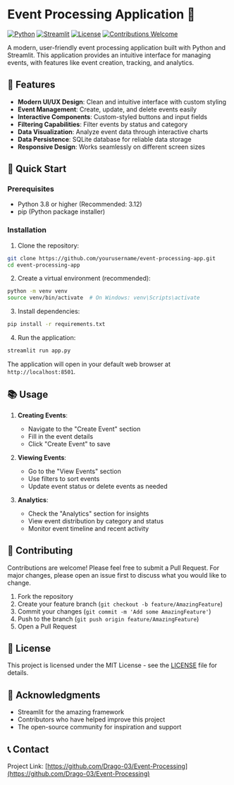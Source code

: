 # Event Processing Application 🎯

[![Python](https://img.shields.io/badge/Python-3.8%2B-blue.svg)](https://www.python.org/downloads/)
[![Streamlit](https://img.shields.io/badge/Streamlit-1.28%2B-FF4B4B.svg)](https://streamlit.io/)
[![License](https://img.shields.io/badge/License-MIT-green.svg)](LICENSE)
[![Contributions Welcome](https://img.shields.io/badge/contributions-welcome-brightgreen.svg?style=flat)](CONTRIBUTING.md)

A modern, user-friendly event processing application built with Python and Streamlit. This application provides an intuitive interface for managing events, with features like event creation, tracking, and analytics.

## 🌟 Features

- **Modern UI/UX Design**: Clean and intuitive interface with custom styling
- **Event Management**: Create, update, and delete events easily
- **Interactive Components**: Custom-styled buttons and input fields
- **Filtering Capabilities**: Filter events by status and category
- **Data Visualization**: Analyze event data through interactive charts
- **Data Persistence**: SQLite database for reliable data storage
- **Responsive Design**: Works seamlessly on different screen sizes

## 🚀 Quick Start

### Prerequisites

- Python 3.8 or higher (Recommended: 3.12)
- pip (Python package installer)

### Installation

1. Clone the repository:
```bash
git clone https://github.com/yourusername/event-processing-app.git
cd event-processing-app
```

2. Create a virtual environment (recommended):
```bash
python -m venv venv
source venv/bin/activate  # On Windows: venv\Scripts\activate
```

3. Install dependencies:
```bash
pip install -r requirements.txt
```

4. Run the application:
```bash
streamlit run app.py
```

The application will open in your default web browser at `http://localhost:8501`.

## 📚 Usage

1. **Creating Events**:
   - Navigate to the "Create Event" section
   - Fill in the event details
   - Click "Create Event" to save

2. **Viewing Events**:
   - Go to the "View Events" section
   - Use filters to sort events
   - Update event status or delete events as needed

3. **Analytics**:
   - Check the "Analytics" section for insights
   - View event distribution by category and status
   - Monitor event timeline and recent activity

## 🤝 Contributing

Contributions are welcome! Please feel free to submit a Pull Request. For major changes, please open an issue first to discuss what you would like to change.

1. Fork the repository
2. Create your feature branch (`git checkout -b feature/AmazingFeature`)
3. Commit your changes (`git commit -m 'Add some AmazingFeature'`)
4. Push to the branch (`git push origin feature/AmazingFeature`)
5. Open a Pull Request

## 📝 License

This project is licensed under the MIT License - see the [LICENSE](LICENSE) file for details.

## 🙏 Acknowledgments

- Streamlit for the amazing framework
- Contributors who have helped improve this project
- The open-source community for inspiration and support

## 📞 Contact

Project Link: [https://github.com/Drago-03/Event-Processing](https://github.com/Drago-03/Event-Processing)
